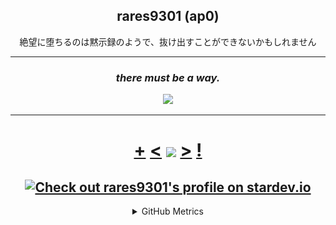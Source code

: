 <h2 align="center">rares9301 (ap0)</h1>
<p align="center">絶望に堕ちるのは黙示録のようで、抜け出すことができないかもしれません</p>


<hr>

<h3 align="center"><i>there must be a way.</i></h2>
<p align="center">
<a href="https://discord.com/users/299220016530849793"><code><img src="https://discord.c99.nl/widget/theme-4/299220016530849793.png" height="80px"></code></a>
</p>
<hr>
<h1 align="center"> <a href="https://octo-ring.com/register">+</a> <a href="https://octo-ring.com/p/rares9301/prev"><</a> <a href="https://octo-ring.com/">
<img align="center" src="https://media.discordapp.net/attachments/856404208445292545/995328704580431962/octa.png" height="150px"></a> <a href="https://octo-ring.com/p/rares9301/next">></a> <a href="https://octo-ring.com/p/rares9301/random">!</a>
</h1>
<h2 align="center"> <a href="https://stardev.io/developers/rares9301"><img alt="Check out rares9301&apos;s profile on stardev.io" src="https://stardev.io/developers/rares9301/badge/languages/global.svg" /></a> </h2>

<details align="center">
<summary>GitHub Metrics</summary>
<img src="./github-metrics.svg">

</details>